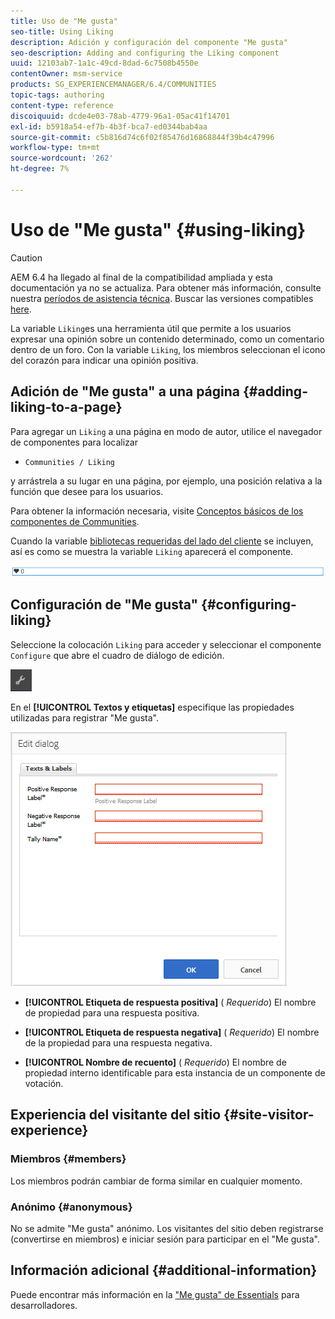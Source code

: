```yaml
---
title: Uso de "Me gusta"
seo-title: Using Liking
description: Adición y configuración del componente "Me gusta"
seo-description: Adding and configuring the Liking component
uuid: 12103ab7-1a1c-49cd-8dad-6c7508b4550e
contentOwner: msm-service
products: SG_EXPERIENCEMANAGER/6.4/COMMUNITIES
topic-tags: authoring
content-type: reference
discoiquuid: dcde4e03-78ab-4779-96a1-05ac41f14701
exl-id: b5918a54-ef7b-4b3f-bca7-ed0344bab4aa
source-git-commit: c5b816d74c6f02f85476d16868844f39b4c47996
workflow-type: tm+mt
source-wordcount: '262'
ht-degree: 7%

---
```


# Uso de &quot;Me gusta&quot; {#using-liking}

>[!CAUTION]
>
>AEM 6.4 ha llegado al final de la compatibilidad ampliada y esta documentación ya no se actualiza. Para obtener más información, consulte nuestra [períodos de asistencia técnica](https://helpx.adobe.com/es/support/programs/eol-matrix.html). Buscar las versiones compatibles [here](https://experienceleague.adobe.com/docs/).

La variable `Liking`es una herramienta útil que permite a los usuarios expresar una opinión sobre un contenido determinado, como un comentario dentro de un foro. Con la variable `Liking`, los miembros seleccionan el icono del corazón para indicar una opinión positiva.

## Adición de &quot;Me gusta&quot; a una página {#adding-liking-to-a-page}

Para agregar un `Liking` a una página en modo de autor, utilice el navegador de componentes para localizar

* `Communities / Liking`

y arrástrela a su lugar en una página, por ejemplo, una posición relativa a la función que desee para los usuarios.

Para obtener la información necesaria, visite [Conceptos básicos de los componentes de Communities](basics.md).

Cuando la variable [bibliotecas requeridas del lado del cliente](essentials-liking.md#essentials-for-client-side) se incluyen, así es como se muestra la variable `Liking` aparecerá el componente.

![imagen_1-93](assets/chlimage_1-93.png)

## Configuración de &quot;Me gusta&quot; {#configuring-liking}

Seleccione la colocación `Liking` para acceder y seleccionar el componente `Configure` que abre el cuadro de diálogo de edición.

![imagen_1-94](assets/chlimage_1-94.png)

En el **[!UICONTROL Textos y etiquetas]** especifique las propiedades utilizadas para registrar &quot;Me gusta&quot;.

![chlimage_1-95](assets/chlimage_1-95.png)

* **[!UICONTROL Etiqueta de respuesta positiva]**
(
*Requerido*) El nombre de propiedad para una respuesta positiva.

* **[!UICONTROL Etiqueta de respuesta negativa]**
(
*Requerido*) El nombre de la propiedad para una respuesta negativa.

* **[!UICONTROL Nombre de recuento]**
(
*Requerido*) El nombre de propiedad interno identificable para esta instancia de un componente de votación.

## Experiencia del visitante del sitio {#site-visitor-experience}

### Miembros {#members}

Los miembros podrán cambiar de forma similar en cualquier momento.

### Anónimo {#anonymous}

No se admite &quot;Me gusta&quot; anónimo. Los visitantes del sitio deben registrarse (convertirse en miembros) e iniciar sesión para participar en el &quot;Me gusta&quot;.

## Información adicional {#additional-information}

Puede encontrar más información en la [&quot;Me gusta&quot; de Essentials](essentials-liking.md) para desarrolladores.
